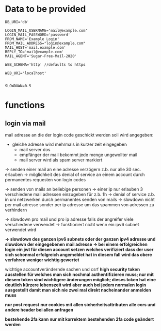 # Data to be provided

```.env
DB_URI='db'

LOGIN_MAIL_USERNAME='mail@example.com'
LOGIN_MAIL_PASSWORD='password'
FROM_NAME='Example Login'
FROM_MAIL_ADDRESS="login@example.com"
MAIL_HOST='mail.example.com'
REPLY_TO='mail@example.com'
MAIL_AGENT='Sugar-Free-Mail-2020'

WEB_SCHEMA='http' //defaults to https

WEB_URI='localhost'


SLOWDOWN=0.5
```

# functions

## login via mail

mail adresse an die der login code geschickt werden soll wird angegeben:

-   gleiche adresse wird mehrmals in kurzer zeit eingegeben
    -   mail server dos
    -   empfänger der mail bekommt jede menge ungewollter mail
    -   mail server wird als spam server markiert

-> senden einer mail an eine adresse verzögern z.b. nur alle 30 sec. erlauben
-> möglichkeit des denial of service an einem account durch permanentes requesten von login codes

-> senden von mails an beliebige personen
-> einer ip nur erlauben 3 verschiedene mail adressen einzugeben für z.b. 1h
-> denial of service z.b. in uni netzwerken durch permanentes senden von mails
-> slowdown nicht per mail adresse sonder per ip adresse um das spammen von adressen zu verhindern

-> slowdown pro mail und pro ip adresse falls der angreifer viele verschiedene verwendet
-> funktioniert nicht wenn ein ipv6 subnet verwendet wird

**-> slowdown des ganzen ipv6 subnets oder der ganzen ipv4 adresse und slowdown der eingegebenen mail adresse**
**-> bei einem erfolgreichen login ein jwt für diesen account setzen welches verifiziert dass der user sich schonmal erfolgreich angemeldet hat in diesem fall wird das obere verfahren weniger wichtig gewertet**

wichtige accountverändernde sachen und csrf
**high security token ausstellen für welches man sich nochmal authentifizieren muss; nur mit diesem token sind wichtigere änderungen möglich; dieses token hat eine deutlich kürzere lebenszeit wird aber auch bei jedem normalen login ausgestellt damit man sich nie zwei mal direkt nacheinander anmelden muss**

**nur post request**
**nur cookies mit allen sicherheitsattributen**
**alle cors und andere header bei allen anfragen**

**bestehende 2fa kann nur mit korrektem bestehenden 2fa code geändert werden**
